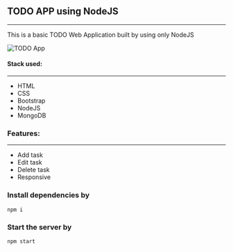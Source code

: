 ## TODO APP using NodeJS

---

This is a basic TODO Web Application built by using only NodeJS

![TODO App](/assets/TODO.png")

#### Stack used:

---

- HTML
- CSS
- Bootstrap
- NodeJS
- MongoDB

### Features:

---

- Add task
- Edit task
- Delete task
- Responsive

### Install dependencies by

```
npm i
```

### Start the server by

```
npm start
```
